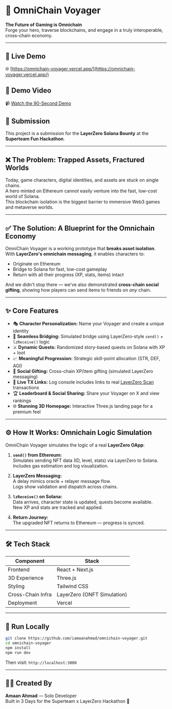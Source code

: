 
# 🌌 OmniChain Voyager

**The Future of Gaming is Omnichain**  
Forge your hero, traverse blockchains, and engage in a truly interoperable, cross-chain economy.

---

## 🔗 Live Demo  
🌐 [https://omnichain-voyager.vercel.app/](https://omnichain-voyager.vercel.app/)

## 🎥 Demo Video  
📹 [Watch the 90-Second Demo](Link-to-Your-90-Second-Demo-Video)

## 🧾 Submission  
This project is a submission for the **LayerZero Solana Bounty** at the **Superteam Fun Hackathon**.

---

## ❌ The Problem: Trapped Assets, Fractured Worlds

Today, game characters, digital identities, and assets are stuck on single chains.  
A hero minted on Ethereum cannot easily venture into the fast, low-cost world of Solana.  
This blockchain isolation is the biggest barrier to immersive Web3 games and metaverse worlds.

---

## ✅ The Solution: A Blueprint for the Omnichain Economy

OmniChain Voyager is a working prototype that **breaks asset isolation**.  
With **LayerZero's omnichain messaging**, it enables characters to:

- Originate on Ethereum  
- Bridge to Solana for fast, low-cost gameplay  
- Return with all their progress (XP, stats, items) intact  

And we didn't stop there — we’ve also demonstrated **cross-chain social gifting**, showing how players can send items to friends on *any* chain.

---

## ✨ Core Features

- 🎭 **Character Personalization:** Name your Voyager and create a unique identity  
- 🌉 **Seamless Bridging:** Simulated bridge using LayerZero-style `send()` + `lzReceive()` logic  
- ⚔️ **Dynamic Quests:** Randomized story-based quests on Solana with XP + loot  
- 📈 **Meaningful Progression:** Strategic skill-point allocation (STR, DEF, AGI)  
- 🎁 **Social Gifting:** Cross-chain XP/item gifting (simulated LayerZero messaging)  
- 🔗 **Live TX Links:** Log console includes links to real [LayerZero Scan](https://layerzeroscan.com) transactions  
- 🏆 **Leaderboard & Social Sharing:** Share your Voyager on X and view rankings  
- 🌐 **Stunning 3D Homepage:** Interactive Three.js landing page for a premium feel  

---

## ⚙️ How It Works: Omnichain Logic Simulation

OmniChain Voyager simulates the logic of a real **LayerZero OApp**:

1. **`send()` from Ethereum:**  
   Simulates sending NFT data (ID, level, stats) via LayerZero to Solana.  
   Includes gas estimation and log visualization.

2. **LayerZero Messaging:**  
   A delay mimics oracle + relayer message flow.  
   Logs show validation and dispatch across chains.

3. **`lzReceive()` on Solana:**  
   Data arrives, character state is updated, quests become available.  
   New XP and stats are tracked and applied.

4. **Return Journey:**  
   The upgraded NFT returns to Ethereum — progress is synced.

---

## 🛠️ Tech Stack

| Component        | Stack                         |
|------------------|-------------------------------|
| Frontend         | React + Next.js               |
| 3D Experience    | Three.js                      |
| Styling          | Tailwind CSS                  |
| Cross-Chain Infra| LayerZero (ONFT Simulation)   |
| Deployment       | Vercel                        |

---

## 🧪 Run Locally

```bash
git clone https://github.com/iamaanahmad/omnichain-voyager.git
cd omnichain-voyager
npm install
npm run dev
```

Then visit: `http://localhost:3000`

---

## 👨‍🚀 Created By  
**Amaan Ahmad** — Solo Developer  
Built in 3 Days for the Superteam x LayerZero Hackathon 🚀